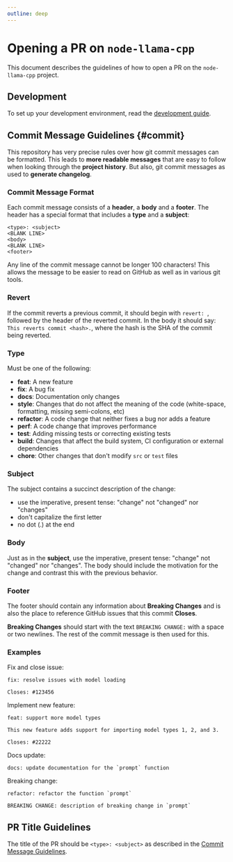 ```yaml
---
outline: deep
---
```

# Opening a PR on `node-llama-cpp`
This document describes the guidelines of how to open a PR on the `node-llama-cpp` project.

## Development
To set up your development environment, read the [development guide](./development.md).

## Commit Message Guidelines {#commit}

This repository has very precise rules over how git commit messages can be formatted.
This leads to **more readable messages** that are easy to follow when looking through the **project history**.
But also, git commit messages as used to **generate changelog**.

### Commit Message Format
Each commit message consists of a **header**, a **body** and a **footer**.
The header has a special format that includes a **type** and a **subject**:

```
<type>: <subject>
<BLANK LINE>
<body>
<BLANK LINE>
<footer>
```

Any line of the commit message cannot be longer 100 characters!
This allows the message to be easier to read on GitHub as well as in various git tools.

### Revert
If the commit reverts a previous commit, it should begin with `revert: `, followed by the header of the reverted commit.
In the body it should say: `This reverts commit <hash>.`, where the hash is the SHA of the commit being reverted.

### Type
Must be one of the following:

* **feat**: A new feature
* **fix**: A bug fix
* **docs**: Documentation only changes
* **style**: Changes that do not affect the meaning of the code (white-space, formatting, missing semi-colons, etc)
* **refactor**: A code change that neither fixes a bug nor adds a feature
* **perf**: A code change that improves performance
* **test**: Adding missing tests or correcting existing tests
* **build**: Changes that affect the build system, CI configuration or external dependencies
* **chore**: Other changes that don't modify `src` or `test` files

### Subject
The subject contains a succinct description of the change:

* use the imperative, present tense: "change" not "changed" nor "changes"
* don't capitalize the first letter
* no dot (.) at the end

### Body
Just as in the **subject**, use the imperative, present tense: "change" not "changed" nor "changes".
The body should include the motivation for the change and contrast this with the previous behavior.

### Footer
The footer should contain any information about **Breaking Changes**
and is also the place to reference GitHub issues that this commit **Closes**.

**Breaking Changes** should start with the text `BREAKING CHANGE:` with a space or two newlines.
The rest of the commit message is then used for this.

### Examples
Fix and close issue:
```
fix: resolve issues with model loading

Closes: #123456
```
Implement new feature:
```
feat: support more model types

This new feature adds support for importing model types 1, 2, and 3.

Closes: #22222
```
Docs update:
```
docs: update documentation for the `prompt` function
```
Breaking change:
```
refactor: refactor the function `prompt`

BREAKING CHANGE: description of breaking change in `prompt`
```

## PR Title Guidelines
The title of the PR should be `<type>: <subject>` as described in the [Commit Message Guidelines](#commit).
